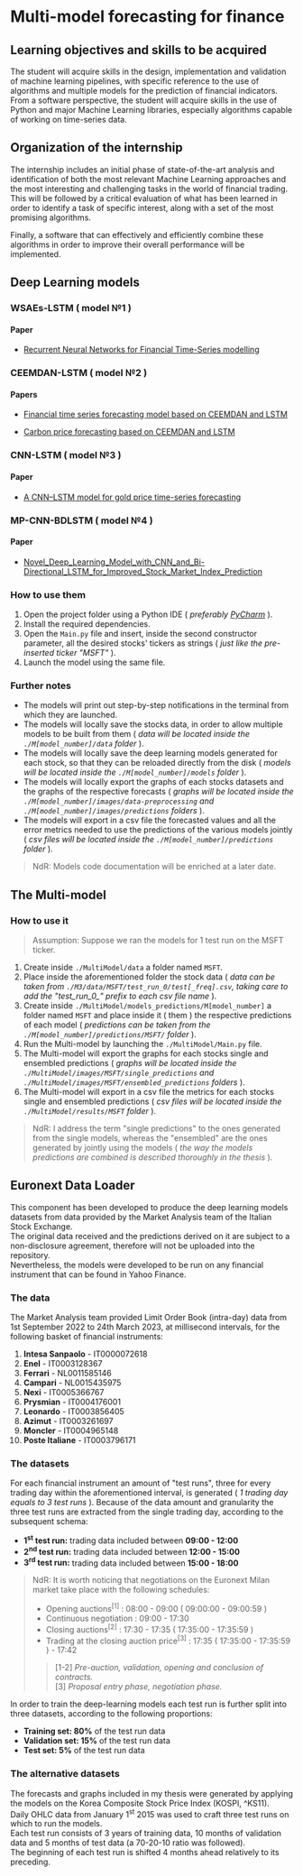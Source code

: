 # Multi-model forecasting for finance

## Learning objectives and skills to be acquired

The student will acquire skills in the design, implementation and validation of machine learning pipelines, with specific reference to the use of algorithms and multiple models for the prediction of financial indicators.  
From a software perspective, the student will acquire skills in the use of Python and major Machine Learning libraries, especially algorithms capable of working on time-series data.

## Organization of the internship

The internship includes an initial phase of state-of-the-art analysis and identification of both the most relevant Machine Learning approaches and the most interesting and challenging tasks in the world of financial trading.  
This will be followed by a critical evaluation of what has been learned in order to identify a task of specific interest, along with a set of the most promising algorithms.
  
Finally, a software that can effectively and efficiently combine these algorithms in order to improve their overall performance will be implemented.

## Deep Learning models

### WSAEs-LSTM ( model №1 )

#### Paper

- [Recurrent Neural Networks for Financial Time-Series modelling](https://ieeexplore.ieee.org/abstract/document/8545666)

### CEEMDAN-LSTM ( model №2 )

#### Papers

- [Financial time series forecasting model based on CEEMDAN and LSTM](https://www.sciencedirect.com/science/article/abs/pii/S0378437118314985)

- [Carbon price forecasting based on CEEMDAN and LSTM](https://www.sciencedirect.com/science/article/abs/pii/S0306261922000782?via=ihub)

### CNN-LSTM ( model №3 )

#### Paper

- [A CNN–LSTM model for gold price time-series forecasting](https://link.springer.com/article/10.1007/s00521-020-04867-x)

### MP-CNN-BDLSTM ( model №4 )

#### Paper

- [Novel_Deep_Learning_Model_with_CNN_and_Bi-Directional_LSTM_for_Improved_Stock_Market_Index_Prediction](https://ieeexplore.ieee.org/document/8666592)

### How to use them

1. Open the project folder using a Python IDE ( _preferably [PyCharm](https://www.jetbrains.com/pycharm/)_ ).
2. Install the required dependencies.
3. Open the `Main.py` file and insert, inside the second constructor parameter, all the desired stocks' tickers as strings ( _just like the pre-inserted ticker "MSFT"_ ).
4. Launch the model using the same file.

### Further notes

- The models will print out step-by-step notifications in the terminal from which they are launched.
- The models will locally save the stocks data, in order to allow multiple models to be built from them ( _data will be located inside the `./M[model_number]/data` folder_ ).
- The models will locally save the deep learning models generated for each stock, so that they can be reloaded directly from the disk ( _models will be located inside the `./M[model_number]/models` folder_ ).
- The models will locally export the graphs of each stocks datasets and the graphs of the respective forecasts ( _graphs will be located inside the `./M[model_number]/images/data-preprocessing` and `./M[model_number]/images/predictions` folders_ ).
- The models will export in a csv file the forecasted values and all the error metrics needed to use the predictions of the various models jointly ( _csv files will be located inside the `./M[model_number]/predictions` folder_ ).

> NdR: Models code documentation will be enriched at a later date.

## The Multi-model

### How to use it

> Assumption: Suppose we ran the models for 1 test run on the MSFT ticker.

1. Create inside `./MultiModel/data` a folder named `MSFT`.
2. Place inside the aforementioned folder the stock data ( _data can be taken from `./M3/data/MSFT/test_run_0/test[_freq].csv`\, taking care to add the "test\_run\_0\_" prefix to each csv file name_ ).
3. Create inside `./MultiModel/models_predictions/M[model_number]` a folder named `MSFT` and place inside it ( them ) the respective predictions of each model ( _predictions can be taken from the `./M[model_number]/predictions/MSFT/` folder_ ).
4. Run the Multi-model by launching the `./MultiModel/Main.py` file.
5. The Multi-model will export the graphs for each stocks single and ensembled predictions ( _graphs will be located inside the `./MultiModel/images/MSFT/single_predictions` and `./MultiModel/images/MSFT/ensembled_predictions` folders_ ).
6. The Multi-model will export in a csv file the metrics for each stocks single and ensembled predictions ( _csv files will be located inside the `./MultiModel/results/MSFT` folder_ ).

> NdR: I address the term "single predictions" to the ones generated from the single models, whereas the "ensembled" are the ones generated by jointly using the models ( _the way the models predictions are combined is described thoroughly in the thesis_ ).

## Euronext Data Loader

This component has been developed to produce the deep learning models datasets from data provided by the Market Analysis team of the Italian Stock Exchange.  
The original data received and the predictions derived on it are subject to a non-disclosure agreement, therefore will not be uploaded into the repository.  
Nevertheless, the models were developed to be run on any financial instrument that can be found in Yahoo Finance.

### The data

The Market Analysis team provided Limit Order Book (intra-day) data from 1st September 2022 to 24th March 2023, at millisecond intervals, for the following basket of financial instruments:

1. **Intesa Sanpaolo** - IT0000072618
2. **Enel** - IT0003128367
3. **Ferrari** - NL0011585146
4. **Campari** - NL0015435975
5. **Nexi** - IT0005366767
6. **Prysmian** - IT0004176001
7. **Leonardo** - IT0003856405
8. **Azimut** - IT0003261697
9. **Moncler** - IT0004965148
10. **Poste Italiane** - IT0003796171

### The datasets

For each financial instrument an amount of "test runs", three for every trading day within the aforementioned interval, is generated ( _1 trading day equals to 3 test runs_ ).
Because of the data amount and granularity the three test runs are extracted from the single trading day, according to the subsequent schema:

- **1<sup>st</sup> test run:** trading data included between **09:00 - 12:00**
- **2<sup>nd</sup> test run:** trading data included between **12:00 - 15:00**
- **3<sup>rd</sup> test run:** trading data included between **15:00 - 18:00**

> NdR: It is worth noticing that negotiations on the Euronext Milan market take place with the following schedules:
> 
> - Opening auctions<sup>[1]</sup> : 08:00 - 09:00 ( 09:00:00 - 09:00:59 )
> - Continuous negotiation : 09:00 - 17:30
> - Closing auctions<sup>[2]</sup> : 17:30 - 17:35 ( 17:35:00 - 17:35:59 )
> - Trading at the closing auction price<sup>[3]</sup> : 17:35 ( 17:35:00 - 17:35:59 ) - 17:42
>
> > [1-2] _Pre-auction, validation, opening and conclusion of contracts._  
> > [3] _Proposal entry phase, negotiation phase._

In order to train the deep-learning models each test run is further split into three datasets, according to the following proportions:

- **Training set: 80%** of the test run data
- **Validation set: 15%** of the test run data
- **Test set: 5%** of the test run data

### The alternative datasets

The forecasts and graphs included in my thesis were generated by applying the models on the Korea Composite Stock Price Index (KOSPI, ^KS11).  
Daily OHLC data from January 1<sup>st</sup> 2015 was used to craft three test runs on which to run the models.  
Each test run consists of 3 years of training data, 10 months of validation data and 5 months of test data (a 70-20-10 ratio was followed).  
The beginning of each test run is shifted 4 months ahead relatively to its preceding.
